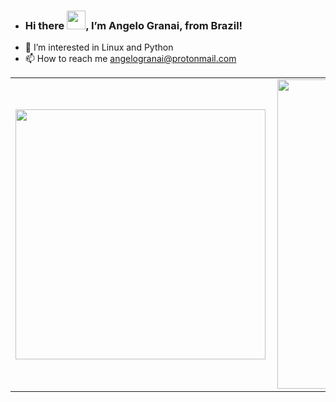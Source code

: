 - ### Hi there <img src="https://raw.githubusercontent.com/MartinHeinz/MartinHeinz/master/wave.gif" width="30px">, I’m Angelo Granai, from Brazil!
- 👀 I’m interested in Linux and Python
- 📫 How to reach me angelogranai@protonmail.com

<center>
<table>
    <tr>
        <td><img width="400px" align="left" src="https://github-readme-stats.vercel.app/api/top-langs/?username=granai&hide=html&layout=compact&theme=buefy" /></td>
        <td><img width="495px" align="left" src="https://github-readme-stats.vercel.app/api?username=granai&theme=buefy"/></td>
    </tr>   
</table>
</center>  
<!---
granai/granai is a ✨ special ✨ repository because its `README.md` (this file) appears on your GitHub profile.
You can click the Preview link to take a look at your changes.
--->
